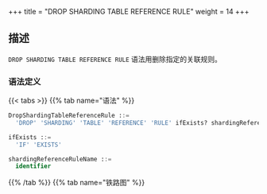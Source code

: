 +++
title = "DROP SHARDING TABLE REFERENCE RULE"
weight = 14
+++

## 描述

`DROP SHARDING TABLE REFERENCE RULE` 语法用删除指定的关联规则。

### 语法定义

{{< tabs >}}
{{% tab name="语法" %}}
```sql
DropShardingTableReferenceRule ::=
  'DROP' 'SHARDING' 'TABLE' 'REFERENCE' 'RULE' ifExists? shardingReferenceRuleName (',' shardingReferenceRuleName)*

ifExists ::=
  'IF' 'EXISTS'

shardingReferenceRuleName ::=
  identifier
```
{{% /tab %}}
{{% tab name="铁路图" %}}
<iframe frameborder="0" name="diagram" id="diagram" width="100%" height="100%"></iframe>
{{% /tab %}}
{{< /tabs >}}

### 补充说明

- `ifExists` 子句用于避免 `Sharding reference rule not exists` 错误。

### 示例

- 删除单个关联规则
 
```sql
DROP SHARDING TABLE REFERENCE RULE ref_0;
```

- 删除多个关联规则

```sql
DROP SHARDING TABLE REFERENCE RULE ref_0, ref_1;
```

- 使用 `ifExists` 子句删除关联规则

```sql
DROP SHARDING TABLE REFERENCE RULE IF EXISTS ref_0;
```

### 保留字

`DROP`、`SHARDING`、`TABLE`、`REFERENCE`、`RULE`

### 相关链接

- [保留字](/cn/user-manual/shardingsphere-proxy/distsql/syntax/reserved-word/)